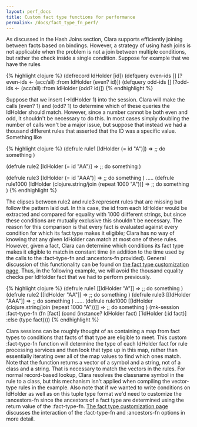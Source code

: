 ```yaml
---
layout: perf_docs
title: Custom fact type functions for performance
permalink: /docs/fact_type_fn_perf/
---
```


As discussed in the Hash Joins section, Clara supports efficiently joining between facts based on bindings.  However, a strategy of using hash joins is not applicable when the problem is not a join between multiple conditions, but rather the check inside a single condition.  Suppose for example that we have the rules

{% highlight clojure %}
(defrecord IdHolder [id])
(defquery even-ids []
     [?even-ids <- (acc/all) :from IdHolder (even? id)])
(defquery odd-ids []
     [?odd-ids <- (acc/all) :from IdHolder (odd? id)])
{% endhighlight %}

Suppose that we insert (->IdHolder 1) into the session.  Clara will make the calls (even? 1) and (odd? 1) to determine which of these queries the IdHolder should match.  However, since a number cannot be both even and odd, it shouldn't be necessary to do this.  In most cases simply doubling the number of calls won't be a major issue, but suppose that instead we had a thousand different rules that asserted that the ID was a specific value.  Something like

{% highlight clojure %}
(defrule rule1
    [IdHolder (= id "A")])
	=>
	;; do something
	)

(defrule rule2
    [IdHolder (= id "AA")]
	=>
	;; do something
	)

(defrule rule3
    [IdHolder (= id "AAA")]
	=>
	;; do something
	)
.....
(defrule rule1000
     [IdHolder (clojure.string/join (repeat 1000 "A"))]
	 =>
	 ;; do something
	 )
{% endhighlight %}	 

The elipses between rule2 and rule3 represent rules that are missing but follow the pattern laid out.  In this case, the id from each IdHolder would be extracted and compared for equality with 1000 diifferent strings, but since these conditions are mutually exclusive this shouldn't be necessary.  The reason for this comparison is that every fact is evaluated against every condition for which its fact type makes it eligible; Clara has no way of knowing that any given IdHolder can match at most one of these rules.  However, given a fact, Clara can determine which conditions its fact type makes it eligible to match in constant time (in addition to the time used by the calls to the :fact-type-fn and :ancestors-fn provided).  General discussion of this functionality can be found on [the fact type customization page](/docs/fact_type_customization).  Thus, in the following example, we will avoid the thousand equality checks per IdHolder fact that we had to perform previously.

{% highlight clojure %}
(defrule rule1
      [[IdHolder "A"]]
	  =>
	  ;; do something
	  )
(defrule rule2
      [[IdHolder "AA"]]
	  =>
	  ;; do something
	  )
(defrule rule3
    [[IdHolder "AAA"]]
	=>
	;; do something
	)
......
(defrule rule1000
     [[IdHolder (clojure.string/join (repeat 1000 "A"))]]
	 =>
	 ;; do something
	 )
(mk-session :fact-type-fn (fn [fact]
                             (cond
                                (instance? IdHolder fact) [`IdHolder (:id fact)]
                                :else (type fact))))
{% endhighlight %}	 

Clara sessions can be roughly thought of as containing a map from fact types to conditions that facts of that type are eligible to meet.  This custom :fact-type-fn function will determine the type of each IdHolder fact for rule processing services and then look that type up in this map, rather than essentially iterating over all of the map values to find which ones match. Note that the function returns a vector of a symbol and a string, not of a class and a string. That is necessary to match the vectors in the rules. For normal record-based lookup, Clara resolves the classname symbol in the rule to a class, but this mechanism isn't applied when compiling the vector-type rules in the example. Also note that if we wanted to write conditions on IdHolder as well as on this tuple type format we'd need to customize the :ancestors-fn since the ancestors of a fact type are determined using the return value of the :fact-type-fn.  [The fact type customization page](/docs/fact_type_customization) discusses the interaction of the :fact-type-fn and :ancestors-fn options in more detail.
